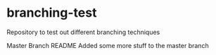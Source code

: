 # branching-test
Repository to test out different branching techniques


Master Branch README
Added some more stuff to the master branch
